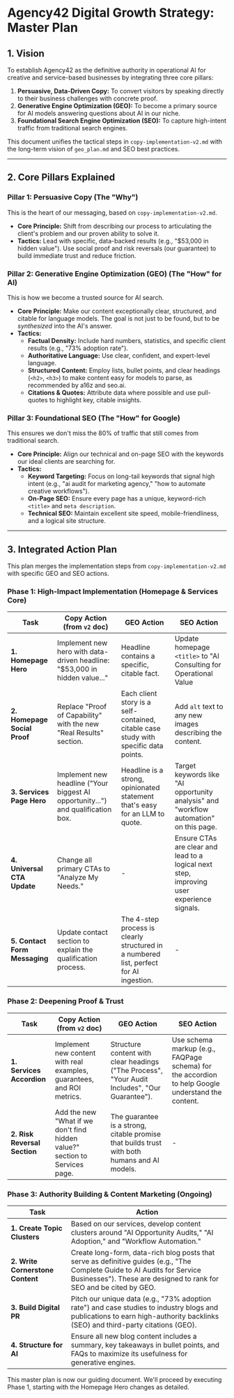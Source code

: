 # Agency42 Digital Growth Strategy: Master Plan

## 1. Vision

To establish Agency42 as the definitive authority in operational AI for creative and service-based businesses by integrating three core pillars:
1.  **Persuasive, Data-Driven Copy:** To convert visitors by speaking directly to their business challenges with concrete proof.
2.  **Generative Engine Optimization (GEO):** To become a primary source for AI models answering questions about AI in our niche.
3.  **Foundational Search Engine Optimization (SEO):** To capture high-intent traffic from traditional search engines.

This document unifies the tactical steps in `copy-implementation-v2.md` with the long-term vision of `geo_plan.md` and SEO best practices.

---

## 2. Core Pillars Explained

### Pillar 1: Persuasive Copy (The "Why")
This is the heart of our messaging, based on `copy-implementation-v2.md`.
- **Core Principle:** Shift from describing our process to articulating the client's problem and our proven ability to solve it.
- **Tactics:** Lead with specific, data-backed results (e.g., "$53,000 in hidden value"). Use social proof and risk reversals (our guarantee) to build immediate trust and reduce friction.

### Pillar 2: Generative Engine Optimization (GEO) (The "How" for AI)
This is how we become a trusted source for AI search.
- **Core Principle:** Make our content exceptionally clear, structured, and citable for language models. The goal is not just to be found, but to be *synthesized* into the AI's answer.
- **Tactics:**
    - **Factual Density:** Include hard numbers, statistics, and specific client results (e.g., "73% adoption rate").
    - **Authoritative Language:** Use clear, confident, and expert-level language.
    - **Structured Content:** Employ lists, bullet points, and clear headings (`<h2>`, `<h3>`) to make content easy for models to parse, as recommended by a16z and seo.ai.
    - **Citations & Quotes:** Attribute data where possible and use pull-quotes to highlight key, citable insights.

### Pillar 3: Foundational SEO (The "How" for Google)
This ensures we don't miss the 80% of traffic that still comes from traditional search.
- **Core Principle:** Align our technical and on-page SEO with the keywords our ideal clients are searching for.
- **Tactics:**
    - **Keyword Targeting:** Focus on long-tail keywords that signal high intent (e.g., "ai audit for marketing agency," "how to automate creative workflows").
    - **On-Page SEO:** Ensure every page has a unique, keyword-rich `<title>` and `meta description`.
    - **Technical SEO:** Maintain excellent site speed, mobile-friendliness, and a logical site structure.

---

## 3. Integrated Action Plan

This plan merges the implementation steps from `copy-implementation-v2.md` with specific GEO and SEO actions.

### Phase 1: High-Impact Implementation (Homepage & Services Core)

| Task                                 | Copy Action (from `v2` doc)                                                                   | GEO Action                                                                              | SEO Action                                                                                                 |
| ------------------------------------ | --------------------------------------------------------------------------------------------- | --------------------------------------------------------------------------------------- | ---------------------------------------------------------------------------------------------------------- |
| **1. Homepage Hero**                 | Implement new hero with data-driven headline: "$53,000 in hidden value..."                       | Headline contains a specific, citable fact.                                             | Update homepage `<title>` to "AI Consulting for Operational Value | Agency42" and craft a compelling meta description. |
| **2. Homepage Social Proof**         | Replace "Proof of Capability" with the new "Real Results" section.                            | Each client story is a self-contained, citable case study with specific data points.    | Add `alt` text to any new images describing the content.                                                   |
| **3. Services Page Hero**            | Implement new headline ("Your biggest AI opportunity...") and qualification box.               | Headline is a strong, opinionated statement that's easy for an LLM to quote.            | Target keywords like "AI opportunity analysis" and "workflow automation" on this page.                       |
| **4. Universal CTA Update**          | Change all primary CTAs to "Analyze My Needs."                                                | -                                                                                       | Ensure CTAs are clear and lead to a logical next step, improving user experience signals.                |
| **5. Contact Form Messaging**        | Update contact section to explain the qualification process.                                  | The 4-step process is clearly structured in a numbered list, perfect for AI ingestion. | -                                                                                                          |

### Phase 2: Deepening Proof & Trust

| Task                          | Copy Action (from `v2` doc)                                                  | GEO Action                                                                                         | SEO Action                                                                              |
| ----------------------------- | ---------------------------------------------------------------------------- | -------------------------------------------------------------------------------------------------- | --------------------------------------------------------------------------------------- |
| **1. Services Accordion**     | Implement new content with real examples, guarantees, and ROI metrics.       | Structure content with clear headings ("The Process", "Your Audit Includes", "Our Guarantee").     | Use schema markup (e.g., FAQPage schema) for the accordion to help Google understand the content. |
| **2. Risk Reversal Section**  | Add the new "What if we don't find hidden value?" section to Services page. | The guarantee is a strong, citable promise that builds trust with both humans and AI models.      | -                                                                                       |

### Phase 3: Authority Building & Content Marketing (Ongoing)

| Task                          | Action                                                                                                                                                                                            |
| ----------------------------- | ------------------------------------------------------------------------------------------------------------------------------------------------------------------------------------------------- |
| **1. Create Topic Clusters**  | Based on our services, develop content clusters around "AI Opportunity Audits," "AI Adoption," and "Workflow Automation."                                                                         |
| **2. Write Cornerstone Content** | Create long-form, data-rich blog posts that serve as definitive guides (e.g., "The Complete Guide to AI Audits for Service Businesses"). These are designed to rank for SEO and be cited by GEO. |
| **3. Build Digital PR**       | Pitch our unique data (e.g., "73% adoption rate") and case studies to industry blogs and publications to earn high-authority backlinks (SEO) and third-party citations (GEO).                       |
| **4. Structure for AI**       | Ensure all new blog content includes a summary, key takeaways in bullet points, and FAQs to maximize its usefulness for generative engines.                                                          |

This master plan is now our guiding document. We'll proceed by executing Phase 1, starting with the Homepage Hero changes as detailed. 